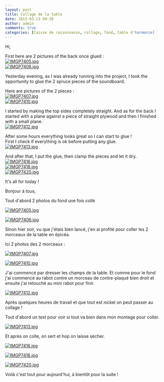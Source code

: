```yaml
---
layout: post
title: Collage de la table
date: 2013-03-13 09:38
author: admin
comments: true
categories: [Caisse de raisonnance, collage, fond, table d'harmonie]
---
```

<!--:en--><p>Hi,</p>

<p>First here are 2 pictures of the back once glued :<br />
<a href="https://lh4.googleusercontent.com/-m9ZKBha2Tqg/UT-t8qrVmpI/AAAAAAAAFKI/ruo5cwe6rE0/s1200/IMGP7405.jpg"><img src="https://lh4.googleusercontent.com/-m9ZKBha2Tqg/UT-t8qrVmpI/AAAAAAAAFKI/ruo5cwe6rE0/s600/IMGP7405.jpg" alt="IMGP7405.jpg" /></a><br />
<a href="https://lh4.googleusercontent.com/-ygc3Sre4_BY/UT-t9F3EpzI/AAAAAAAAFKM/cpQfvd54gjU/s1200/IMGP7406.jpg"><img src="https://lh4.googleusercontent.com/-ygc3Sre4_BY/UT-t9F3EpzI/AAAAAAAAFKM/cpQfvd54gjU/s600/IMGP7406.jpg" alt="IMGP7406.jpg" /></a></p>

<p>Yesterday evening, as I was already running into the project, I took the opportunity to glue the 2 spruce pieces of the soundboard.</p>

<p>Here are pictures of the 2 pieces :<br />
<a href="https://lh5.googleusercontent.com/-07z5eKODIzc/UT-t9TjBdHI/AAAAAAAAFKQ/OtaW0zxf3Ps/s1200/IMGP7407.jpg"><img src="https://lh5.googleusercontent.com/-07z5eKODIzc/UT-t9TjBdHI/AAAAAAAAFKQ/OtaW0zxf3Ps/s600/IMGP7407.jpg" alt="IMGP7407.jpg" /></a><br />
<a href="https://lh6.googleusercontent.com/-IjrdmVAgVJE/UT-t-qxsYrI/AAAAAAAAFKg/oa4khqDCg_w/s1200/IMGP7410.jpg"><img src="https://lh6.googleusercontent.com/-IjrdmVAgVJE/UT-t-qxsYrI/AAAAAAAAFKg/oa4khqDCg_w/s600/IMGP7410.jpg" alt="IMGP7410.jpg" /></a></p>

<p>I started by making the top sides completely straight. And as for the back I started with a plane against a piece of straight plywood and then I finished with a small plane.<br />
<a href="https://lh4.googleusercontent.com/-UL0eqmAwpGU/UT-t_BtfueI/AAAAAAAAFLA/jsvmIjGJI10/s1200/IMGP7412.jpg"><img src="https://lh4.googleusercontent.com/-UL0eqmAwpGU/UT-t_BtfueI/AAAAAAAAFLA/jsvmIjGJI10/s600/IMGP7412.jpg" alt="IMGP7412.jpg" /></a></p>

<p>After some hours everything looks great so I can start to glue !<br />
First I check if everything is ok before putting any glue.<br />
<a href="https://lh3.googleusercontent.com/-SlFH6NvS_20/UT-t_MGqekI/AAAAAAAAFKo/XKhyr5yjaS0/s1200/IMGP7413.jpg"><img src="https://lh3.googleusercontent.com/-SlFH6NvS_20/UT-t_MGqekI/AAAAAAAAFKo/XKhyr5yjaS0/s600/IMGP7413.jpg" alt="IMGP7413.jpg" /></a></p>

<p>And after that, I put the glue, then clamp the pieces and let it dry.<br />
<a href="https://lh5.googleusercontent.com/-pMgbKQH4rgs/UT-t_5rrBXI/AAAAAAAAFKw/r-rKO4PCPbA/s1200/IMGP7416.jpg"><img src="https://lh5.googleusercontent.com/-pMgbKQH4rgs/UT-t_5rrBXI/AAAAAAAAFKw/r-rKO4PCPbA/s600/IMGP7416.jpg" alt="IMGP7416.jpg" /></a><br />
<a href="https://lh4.googleusercontent.com/-gv9wImcm3S4/UT-uA9xEN2I/AAAAAAAAFLE/1_4zQLNOJmg/s1200/IMGP7418.jpg"><img src="https://lh4.googleusercontent.com/-gv9wImcm3S4/UT-uA9xEN2I/AAAAAAAAFLE/1_4zQLNOJmg/s600/IMGP7418.jpg" alt="IMGP7418.jpg" /></a><br />
<a href="https://lh4.googleusercontent.com/-JlkhmRruh2M/UT-uA0GqvUI/AAAAAAAAFLI/tnAcsHb2O0U/s1200/IMGP7420.jpg"><img src="https://lh4.googleusercontent.com/-JlkhmRruh2M/UT-uA0GqvUI/AAAAAAAAFLI/tnAcsHb2O0U/s600/IMGP7420.jpg" alt="IMGP7420.jpg" /></a></p>

<p>It's all for today !</p><!--:--><!--:fr-->Bonjour à tous,

Tout d'abord 2 photos du fond une fois collé

<a href="https://lh4.googleusercontent.com/-m9ZKBha2Tqg/UT-t8qrVmpI/AAAAAAAAFKI/ruo5cwe6rE0/s1200/IMGP7405.jpg"><img alt="IMGP7405.jpg" src="https://lh4.googleusercontent.com/-m9ZKBha2Tqg/UT-t8qrVmpI/AAAAAAAAFKI/ruo5cwe6rE0/s600/IMGP7405.jpg" /></a>

<a href="https://lh4.googleusercontent.com/-ygc3Sre4_BY/UT-t9F3EpzI/AAAAAAAAFKM/cpQfvd54gjU/s1200/IMGP7406.jpg"><img alt="IMGP7406.jpg" src="https://lh4.googleusercontent.com/-ygc3Sre4_BY/UT-t9F3EpzI/AAAAAAAAFKM/cpQfvd54gjU/s600/IMGP7406.jpg" /></a>

Sinon hier soir, vu que j'étais bien lancé, j'en ai profité pour coller les 2 morceaux de la table en épicéa.

Ici 2 photos des 2 morceaux :

<a href="https://lh5.googleusercontent.com/-07z5eKODIzc/UT-t9TjBdHI/AAAAAAAAFKQ/OtaW0zxf3Ps/s1200/IMGP7407.jpg"><img alt="IMGP7407.jpg" src="https://lh5.googleusercontent.com/-07z5eKODIzc/UT-t9TjBdHI/AAAAAAAAFKQ/OtaW0zxf3Ps/s600/IMGP7407.jpg" /></a>

<a href="https://lh6.googleusercontent.com/-IjrdmVAgVJE/UT-t-qxsYrI/AAAAAAAAFKg/oa4khqDCg_w/s1200/IMGP7410.jpg"><img alt="IMGP7410.jpg" src="https://lh6.googleusercontent.com/-IjrdmVAgVJE/UT-t-qxsYrI/AAAAAAAAFKg/oa4khqDCg_w/s600/IMGP7410.jpg" /></a>

J'ai commencé par dresser les champs de la table. Et comme pour le fond j'ai commencé au rabot contre un morceau de contre-plaqué bien droit et ensuite j'ai retouché au mini rabot pour finir.

<a href="https://lh4.googleusercontent.com/-UL0eqmAwpGU/UT-t_BtfueI/AAAAAAAAFLA/jsvmIjGJI10/s1200/IMGP7412.jpg"><img alt="IMGP7412.jpg" src="https://lh4.googleusercontent.com/-UL0eqmAwpGU/UT-t_BtfueI/AAAAAAAAFLA/jsvmIjGJI10/s600/IMGP7412.jpg" /></a>

Après quelques heures de travail et que tout est nickel on peut passer au collage !

Tout d'abord un test pour voir si tout va bien dans mon montage pour coller.

<a href="https://lh3.googleusercontent.com/-SlFH6NvS_20/UT-t_MGqekI/AAAAAAAAFKo/XKhyr5yjaS0/s1200/IMGP7413.jpg"><img alt="IMGP7413.jpg" src="https://lh3.googleusercontent.com/-SlFH6NvS_20/UT-t_MGqekI/AAAAAAAAFKo/XKhyr5yjaS0/s600/IMGP7413.jpg" /></a>

Et après on colle, on sert et hop on laisse sécher.

<a href="https://lh5.googleusercontent.com/-pMgbKQH4rgs/UT-t_5rrBXI/AAAAAAAAFKw/r-rKO4PCPbA/s1200/IMGP7416.jpg"><img alt="IMGP7416.jpg" src="https://lh5.googleusercontent.com/-pMgbKQH4rgs/UT-t_5rrBXI/AAAAAAAAFKw/r-rKO4PCPbA/s600/IMGP7416.jpg" /></a>

<a href="https://lh4.googleusercontent.com/-gv9wImcm3S4/UT-uA9xEN2I/AAAAAAAAFLE/1_4zQLNOJmg/s1200/IMGP7418.jpg"><img alt="IMGP7418.jpg" src="https://lh4.googleusercontent.com/-gv9wImcm3S4/UT-uA9xEN2I/AAAAAAAAFLE/1_4zQLNOJmg/s600/IMGP7418.jpg" /></a>

<a href="https://lh4.googleusercontent.com/-JlkhmRruh2M/UT-uA0GqvUI/AAAAAAAAFLI/tnAcsHb2O0U/s1200/IMGP7420.jpg"><img alt="IMGP7420.jpg" src="https://lh4.googleusercontent.com/-JlkhmRruh2M/UT-uA0GqvUI/AAAAAAAAFLI/tnAcsHb2O0U/s600/IMGP7420.jpg" /></a>

Voilà c'est tout pour aujourd'hui, à bientôt pour la suite !<!--:-->
